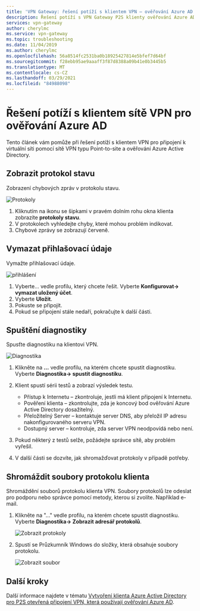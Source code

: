 ```yaml
---
title: 'VPN Gateway: řešení potíží s klientem VPN – ověřování Azure AD'
description: Řešení potíží s VPN Gateway P2S klienty ověřování Azure AD
services: vpn-gateway
author: cherylmc
ms.service: vpn-gateway
ms.topic: troubleshooting
ms.date: 11/04/2019
ms.author: cherylmc
ms.openlocfilehash: 56a8514fc2531ba0b18925427814e5bfef7d64bf
ms.sourcegitcommit: f28ebb95ae9aaaff3f87d8388a09b41e0b3445b5
ms.translationtype: MT
ms.contentlocale: cs-CZ
ms.lasthandoff: 03/29/2021
ms.locfileid: "84988098"
---
```

# <a name="troubleshoot-an-azure-ad-authentication-vpn-client"></a>Řešení potíží s klientem sítě VPN pro ověřování Azure AD

Tento článek vám pomůže při řešení potíží s klientem VPN pro připojení k virtuální síti pomocí sítě VPN typu Point-to-site a ověřování Azure Active Directory.

## <a name="view-status-log"></a><a name="status"></a>Zobrazit protokol stavu

Zobrazení chybových zpráv v protokolu stavu.

![Protokoly](./media/troubleshoot-ad-vpn-client/1.png)

1. Kliknutím na ikonu se šipkami v pravém dolním rohu okna klienta zobrazíte **protokoly stavu**.
2. V protokolech vyhledejte chyby, které mohou problém indikovat.
3. Chybové zprávy se zobrazují červeně.

## <a name="clear-sign-in-information"></a><a name="clear"></a>Vymazat přihlašovací údaje

Vymažte přihlašovací údaje.

![přihlášení](./media/troubleshoot-ad-vpn-client/2.png)

1. Vyberte... vedle profilu, který chcete řešit. Vyberte **Konfigurovat-> vymazat uložený účet**.
2. Vyberte **Uložit**.
3. Pokuste se připojit.
4. Pokud se připojení stále nedaří, pokračujte k další části.

## <a name="run-diagnostics"></a><a name="diagnostics"></a>Spuštění diagnostiky

Spusťte diagnostiku na klientovi VPN.

![Diagnostika](./media/troubleshoot-ad-vpn-client/3.png)

1. Klikněte na **...** vedle profilu, na kterém chcete spustit diagnostiku. Vyberte **Diagnostika-> spustit diagnostiku**.
2. Klient spustí sérii testů a zobrazí výsledek testu.

   * Přístup k Internetu – zkontroluje, jestli má klient připojení k Internetu.
   * Pověření klienta – zkontrolujte, zda je koncový bod ověřování Azure Active Directory dosažitelný.
   * Přeložitelný Server – kontaktuje server DNS, aby přeložil IP adresu nakonfigurovaného serveru VPN.
   * Dostupný server – kontroluje, zda server VPN neodpovídá nebo není.
3. Pokud některý z testů selže, požádejte správce sítě, aby problém vyřešil.
4. V další části se dozvíte, jak shromažďovat protokoly v případě potřeby.

## <a name="collect-client-log-files"></a><a name="logfiles"></a>Shromáždit soubory protokolu klienta

Shromáždění souborů protokolu klienta VPN. Soubory protokolů lze odeslat pro podporu nebo správce pomocí metody, kterou si zvolíte. Například e-mail.

1. Klikněte na "..." vedle profilu, na kterém chcete spustit diagnostiku. Vyberte **Diagnostika-> Zobrazit adresář protokolů**.

   ![Zobrazit protokoly](./media/troubleshoot-ad-vpn-client/4.png)
2. Spustí se Průzkumník Windows do složky, která obsahuje soubory protokolu.

   ![Zobrazit soubor](./media/troubleshoot-ad-vpn-client/5.png)

## <a name="next-steps"></a>Další kroky

Další informace najdete v tématu [Vytvoření klienta Azure Active Directory pro P2S otevřená připojení VPN, která používají ověřování Azure AD](openvpn-azure-ad-tenant.md).